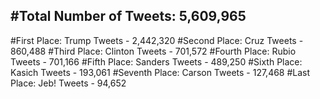 #Total Number of Tweets: 5,609,965 
---
#First Place: Trump Tweets - 2,442,320
#Second Place: Cruz Tweets - 860,488
#Third Place: Clinton Tweets - 701,572
#Fourth Place: Rubio Tweets - 701,166
#Fifth Place: Sanders Tweets - 489,250
#Sixth Place: Kasich Tweets - 193,061
#Seventh Place: Carson Tweets - 127,468
#Last Place: Jeb! Tweets - 94,652
